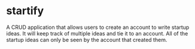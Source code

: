 # startify
A CRUD application that allows users to create an account to write startup ideas. It will keep track of multiple ideas and tie it to an account. All of the startup ideas can only be seen by the account that created them.
